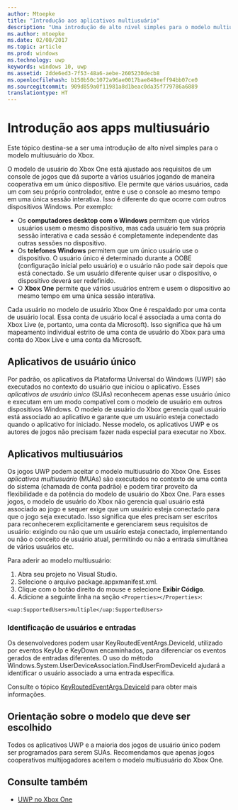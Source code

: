 ```yaml
---
author: Mtoepke
title: "Introdução aos aplicativos multiusuário"
description: "Uma introdução de alto nível simples para o modelo multiusuário do Xbox."
ms.author: mtoepke
ms.date: 02/08/2017
ms.topic: article
ms.prod: windows
ms.technology: uwp
keywords: windows 10, uwp
ms.assetid: 2dde6ed3-7f53-48a6-aebe-2605230decb8
ms.openlocfilehash: b150b50c1072a96ae0017bae848eeff94bb07ce0
ms.sourcegitcommit: 909d859a0f11981a8d1beac0da35f779786a6889
translationtype: HT
---
```

# <a name="introduction-to-multi-user-applications"></a>Introdução aos apps multiusuário

Este tópico destina-se a ser uma introdução de alto nível simples para o modelo multiusuário do Xbox.

O modelo de usuário do Xbox One está ajustado aos requisitos de um console de jogos que dá suporte a vários usuários jogando de maneira cooperativa em um único dispositivo. Ele permite que vários usuários, cada um com seu próprio controlador, entre e use o console ao mesmo tempo em uma única sessão interativa. Isso é diferente do que ocorre com outros dispositivos Windows. Por exemplo:
* Os **computadores desktop com o Windows** permitem que vários usuários usem o mesmo dispositivo, mas cada usuário tem sua própria sessão interativa e cada sessão é completamente independente das outras sessões no dispositivo.
* Os **telefones Windows** permitem que um único usuário use o dispositivo. O usuário único é determinado durante a OOBE (configuração inicial pelo usuário) e o usuário não pode sair depois que está conectado. Se um usuário diferente quiser usar o dispositivo, o dispositivo deverá ser redefinido. 
* O **Xbox One** permite que vários usuários entrem e usem o dispositivo ao mesmo tempo em uma única sessão interativa.

Cada usuário no modelo de usuário Xbox One é respaldado por uma conta de usuário local. Essa conta de usuário local é associada a uma conta do Xbox Live (e, portanto, uma conta da Microsoft). Isso significa que há um mapeamento individual estrito de uma conta de usuário do Xbox para uma conta do Xbox Live e uma conta da Microsoft.

## <a name="single-user-applications"></a>Aplicativos de usuário único
Por padrão, os aplicativos da Plataforma Universal do Windows (UWP) são executados no contexto do usuário que iniciou o aplicativo. Esses *aplicativos de usuário único* (SUAs) reconhecem apenas esse usuário único e executam em um modo compatível com o modelo de usuário em outros dispositivos Windows. O modelo de usuário do Xbox gerencia qual usuário está associado ao aplicativo e garante que um usuário esteja conectado quando o aplicativo for iniciado. Nesse modelo, os aplicativos UWP e os autores de jogos não precisam fazer nada especial para executar no Xbox. 

## <a name="multi-user-applications"></a>Aplicativos multiusuários
Os jogos UWP podem aceitar o modelo multiusuário do Xbox One. Esses *aplicativos multiusuário* (MUAs) são executados no contexto de uma conta do sistema (chamada de conta padrão) e podem tirar proveito da flexibilidade e da potência do modelo de usuário do Xbox One. Para esses jogos, o modelo de usuário do Xbox não gerencia qual usuário está associado ao jogo e sequer exige que um usuário esteja conectado para que o jogo seja executado. Isso significa que eles precisam ser escritos para reconhecerem explicitamente e gerenciarem seus requisitos de usuário: exigindo ou não que um usuário esteja conectado, implementando ou não o conceito de usuário atual, permitindo ou não a entrada simultânea de vários usuários etc.
   
Para aderir ao modelo multiusuário:   
1. Abra seu projeto no Visual Studio.   
2. Selecione o arquivo package.appxmanifest.xml.   
3. Clique com o botão direito do mouse e selecione **Exibir Código**.   
4. Adicione a seguinte linha na seção `<Properties></Properties>`:

```
<uap:SupportedUsers>multiple</uap:SupportedUsers>
```

### <a name="identifying-users-and-inputs"></a>Identificação de usuários e entradas
Os desenvolvedores podem usar KeyRoutedEventArgs.DeviceId, utilizado por eventos KeyUp e KeyDown encaminhados, para diferenciar os eventos gerados de entradas diferentes.
O uso do método Windows.System.UserDeviceAssociation.FindUserFromDeviceId ajudará a identificar o usuário associado a uma entrada específica.

Consulte o tópico [KeyRoutedEventArgs.DeviceId](https://msdn.microsoft.com/library/windows/apps/windows.ui.xaml.input.keyroutedeventargs.deviceid) para obter mais informações.


## <a name="guidance-on-which-model-to-choose"></a>Orientação sobre o modelo que deve ser escolhido
Todos os aplicativos UWP e a maioria dos jogos de usuário único podem ser programados para serem SUAs. Recomendamos que apenas jogos cooperativos multijogadores aceitem o modelo multiusuário do Xbox One.

## <a name="see-also"></a>Consulte também
- [UWP no Xbox One](index.md)
